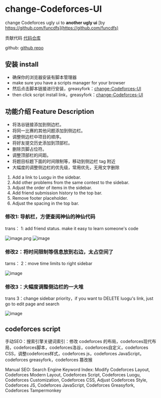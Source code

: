 # change-Codeforces-UI

change Codeforces ugly ui to **another ugly ui** [by https://github.com/funcdfs](https://github.com/funcdfs)

贡献代码 [代码仓库](https://github.com/funcdfs/change-Codeforces-UI)

github: [github repo](https://github.com/funcdfs/change-Codeforces-UI)

## 安装 install 

- 确保你的浏览器安装有脚本管理器
- make sure you have a scripts manager for your browser
- 然后点击脚本链接进行安装，greasyfork：[change-Codeforces-UI]()
- then click script install link，greasyfork：[change-Codeforces-UI]()


## 功能介绍 Feature Description
- 将洛谷链接添加到侧边栏。
- 将同一比赛的其他问题添加到侧边栏。
- 调整侧边栏中项目的顺序。
- 将好友提交历史添加到顶部栏。
- 删除页脚占位符。
- 调整顶部栏的间距。
- 将题目标题下面的时间限制等，移动到侧边栏 tag 附近
- 大幅度的调整侧边栏的优先级，常用优先，无用文字删除

1. Add a link to Luogu in the sidebar.
2. Add other problems from the same contest to the sidebar.
3. Adjust the order of items in the sidebar.
4. Add friend submission history to the top bar.
5. Remove footer placeholder.
6. Adjust the spacing in the top bar.

### 修改1: 导航栏，方便查阅神仙的神仙代码

trans： 1: add friend status. make it easy to learn someone's code 

![image.png](https://raw.githubusercontent.com/psychonaut1f/b/main/img2/202404271823110.png)
![image](https://github.com/funcdfs/change-Codeforces-UI/assets/56250171/412db575-1ac1-4cc7-9a86-b735a3f8f357)

### 修改2：将时间限制等信息放到右边，太占空间了

tarns： 2：move time limits to right sidebar

![image](https://github.com/funcdfs/change-Codeforces-UI/assets/56250171/48de425e-c3da-4ee8-b262-25d3af16e33b)

### 修改3：大幅度调整侧边栏的一大堆

trans 3：change sidebar priority，if you want to DELETE luogu's link, just go to edit page and search

![image](https://github.com/funcdfs/change-Codeforces-UI/assets/56250171/ce83bee1-d6ad-431e-8e5c-dbc173db05f0)

## codeforces script

手动SEO：搜索引擎关键词索引：修改 codeforces 的布局，codeforces现代布局，codeforces脚本，codeforces洛谷，codeforces自定义，codeforces CSS，调整codeforces样式，codeforces js，codeforces JavaScript，codeforces greasyfork，codeforces 篡改猴

Manual SEO: Search Engine Keyword Index: Modify Codeforces Layout, Codeforces Modern Layout, Codeforces Script, Codeforces Luogu, Codeforces Customization, Codeforces CSS, Adjust Codeforces Style, Codeforces JS, Codeforces JavaScript, Codeforces Greasyfork, Codeforces Tampermonkey
